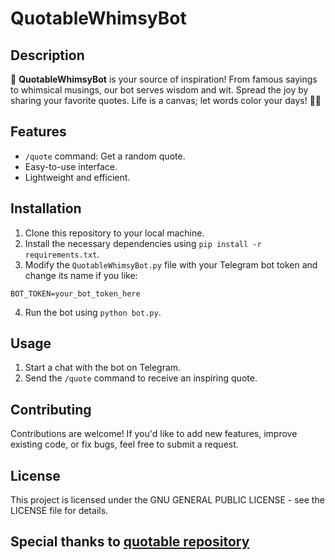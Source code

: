 # QuotableWhimsyBot


## Description

🌟 **QuotableWhimsyBot** is your source of inspiration! From famous sayings to whimsical musings, our bot serves wisdom and wit. Spread the joy by sharing your favorite quotes. Life is a canvas; let words color your days! 🌈🌼

## Features

- `/quote` command: Get a random quote.
- Easy-to-use interface.
- Lightweight and efficient.

## Installation

1. Clone this repository to your local machine.
2. Install the necessary dependencies using `pip install -r requirements.txt`.
3. Modify the `QuotableWhimsyBot.py` file with your Telegram bot token and change its name if you like:

`BOT_TOKEN=your_bot_token_here`


4. Run the bot using `python bot.py`.

## Usage

1. Start a chat with the bot on Telegram.
2. Send the `/quote` command to receive an inspiring quote.

## Contributing

Contributions are welcome! If you'd like to add new features, improve existing code, or fix bugs, feel free to submit a request.

## License

This project is licensed under the GNU GENERAL PUBLIC LICENSE - see the LICENSE file for details.

## Special thanks to [quotable repository](https://github.com/lukePeavey/quotable)
